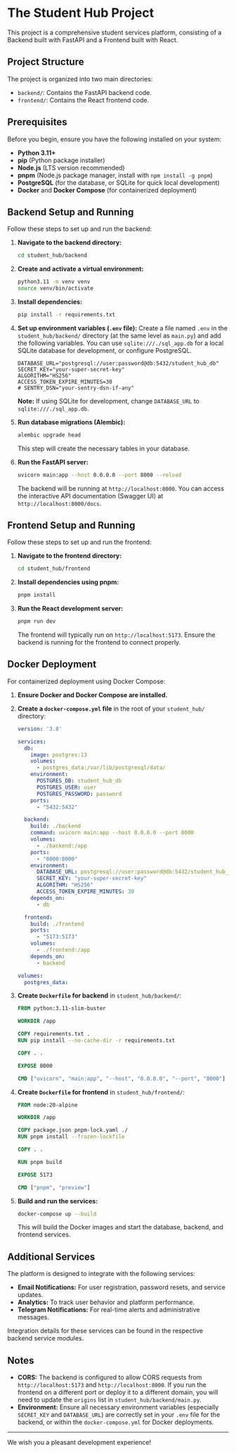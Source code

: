 # The Student Hub Project

This project is a comprehensive student services platform, consisting of a Backend built with FastAPI and a Frontend built with React.

## Project Structure

The project is organized into two main directories:

-   `backend/`: Contains the FastAPI backend code.
-   `frontend/`: Contains the React frontend code.

## Prerequisites

Before you begin, ensure you have the following installed on your system:

-   **Python 3.11+**
-   **pip** (Python package installer)
-   **Node.js** (LTS version recommended)
-   **pnpm** (Node.js package manager, install with `npm install -g pnpm`)
-   **PostgreSQL** (for the database, or SQLite for quick local development)
-   **Docker** and **Docker Compose** (for containerized deployment)

## Backend Setup and Running

Follow these steps to set up and run the backend:

1.  **Navigate to the backend directory:**
    ```bash
    cd student_hub/backend
    ```

2.  **Create and activate a virtual environment:**
    ```bash
    python3.11 -m venv venv
    source venv/bin/activate
    ```

3.  **Install dependencies:**
    ```bash
    pip install -r requirements.txt
    ```

4.  **Set up environment variables (`.env` file):**
    Create a file named `.env` in the `student_hub/backend/` directory (at the same level as `main.py`) and add the following variables. You can use `sqlite:///./sql_app.db` for a local SQLite database for development, or configure PostgreSQL.
    ```
    DATABASE_URL="postgresql://user:password@db:5432/student_hub_db"
    SECRET_KEY="your-super-secret-key"
    ALGORITHM="HS256"
    ACCESS_TOKEN_EXPIRE_MINUTES=30
    # SENTRY_DSN="your-sentry-dsn-if-any"
    ```
    **Note:** If using SQLite for development, change `DATABASE_URL` to `sqlite:///./sql_app.db`.

5.  **Run database migrations (Alembic):**
    ```bash
    alembic upgrade head
    ```
    This step will create the necessary tables in your database.

6.  **Run the FastAPI server:**
    ```bash
    uvicorn main:app --host 0.0.0.0 --port 8000 --reload
    ```
    The backend will be running at `http://localhost:8000`. You can access the interactive API documentation (Swagger UI) at `http://localhost:8000/docs`.

## Frontend Setup and Running

Follow these steps to set up and run the frontend:

1.  **Navigate to the frontend directory:**
    ```bash
    cd student_hub/frontend
    ```

2.  **Install dependencies using pnpm:**
    ```bash
    pnpm install
    ```

3.  **Run the React development server:**
    ```bash
    pnpm run dev
    ```
    The frontend will typically run on `http://localhost:5173`. Ensure the backend is running for the frontend to connect properly.

## Docker Deployment

For containerized deployment using Docker Compose:

1.  **Ensure Docker and Docker Compose are installed.**

2.  **Create a `docker-compose.yml` file** in the root of your `student_hub/` directory:
    ```yaml
    version: '3.8'

    services:
      db:
        image: postgres:13
        volumes:
          - postgres_data:/var/lib/postgresql/data/
        environment:
          POSTGRES_DB: student_hub_db
          POSTGRES_USER: user
          POSTGRES_PASSWORD: password
        ports:
          - "5432:5432"

      backend:
        build: ./backend
        command: uvicorn main:app --host 0.0.0.0 --port 8000
        volumes:
          - ./backend:/app
        ports:
          - "8000:8000"
        environment:
          DATABASE_URL: postgresql://user:password@db:5432/student_hub_db
          SECRET_KEY: "your-super-secret-key"
          ALGORITHM: "HS256"
          ACCESS_TOKEN_EXPIRE_MINUTES: 30
        depends_on:
          - db

      frontend:
        build: ./frontend
        ports:
          - "5173:5173"
        volumes:
          - ./frontend:/app
        depends_on:
          - backend

    volumes:
      postgres_data:
    ```

3.  **Create `Dockerfile` for backend** in `student_hub/backend/`:
    ```dockerfile
    FROM python:3.11-slim-buster

    WORKDIR /app

    COPY requirements.txt .
    RUN pip install --no-cache-dir -r requirements.txt

    COPY . .

    EXPOSE 8000

    CMD ["uvicorn", "main:app", "--host", "0.0.0.0", "--port", "8000"]
    ```

4.  **Create `Dockerfile` for frontend** in `student_hub/frontend/`:
    ```dockerfile
    FROM node:20-alpine

    WORKDIR /app

    COPY package.json pnpm-lock.yaml ./
    RUN pnpm install --frozen-lockfile

    COPY . .

    RUN pnpm build

    EXPOSE 5173

    CMD ["pnpm", "preview"]
    ```

5.  **Build and run the services:**
    ```bash
    docker-compose up --build
    ```
    This will build the Docker images and start the database, backend, and frontend services.

## Additional Services

The platform is designed to integrate with the following services:

-   **Email Notifications:** For user registration, password resets, and service updates.
-   **Analytics:** To track user behavior and platform performance.
-   **Telegram Notifications:** For real-time alerts and administrative messages.

Integration details for these services can be found in the respective backend service modules.

## Notes

-   **CORS:** The backend is configured to allow CORS requests from `http://localhost:5173` and `http://localhost:8000`. If you run the frontend on a different port or deploy it to a different domain, you will need to update the `origins` list in `student_hub/backend/main.py`.
-   **Environment:** Ensure all necessary environment variables (especially `SECRET_KEY` and `DATABASE_URL`) are correctly set in your `.env` file for the backend, or within the `docker-compose.yml` for Docker deployments.

--- 

We wish you a pleasant development experience!
